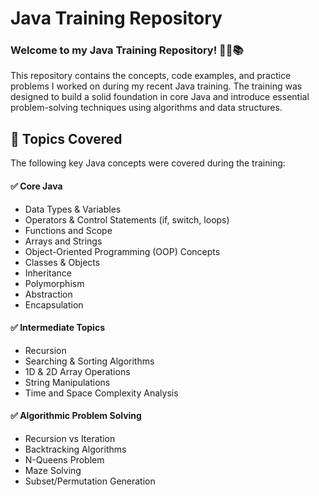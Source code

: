 # Java Training Repository
### Welcome to my Java Training Repository! 👨‍💻📚
This repository contains the concepts, code examples, and practice problems I worked on during my recent Java training. The training was designed to build a solid foundation in core Java and introduce essential problem-solving techniques using algorithms and data structures.

## 🧠 Topics Covered
The following key Java concepts were covered during the training:

#### ✅ Core Java
 
 - Data Types & Variables
 - Operators & Control Statements (if, switch, loops)
 - Functions and Scope
 - Arrays and Strings
 - Object-Oriented Programming (OOP) Concepts
 - Classes & Objects
 - Inheritance
 - Polymorphism
 - Abstraction
 - Encapsulation

#### ✅ Intermediate Topics

 - Recursion
 -  Searching & Sorting Algorithms
 -  1D & 2D Array Operations
 - String Manipulations
 -  Time and Space Complexity Analysis

#### ✅ Algorithmic Problem Solving

  - Recursion vs Iteration
  - Backtracking Algorithms
  - N-Queens Problem
  - Maze Solving
  - Subset/Permutation Generation


